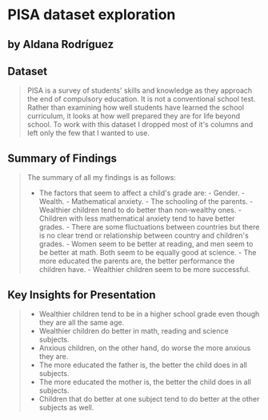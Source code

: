 # PISA dataset exploration
## by Aldana Rodríguez


## Dataset

> PISA is a survey of students' skills and knowledge as they approach the end of compulsory education. It is not a conventional school test. Rather than examining how well students have learned the school curriculum, it looks at how well prepared they are for life beyond school.
> To work with this dataset I dropped most of it's columns and left only the few that I wanted to use.


## Summary of Findings

> The summary of all my findings is as follows:
>   - The factors that seem to affect a child's grade are:
      - Gender.
      - Wealth.
      - Mathematical anxiety.
      - The schooling of the parents.
    - Wealthier children tend to do better than non-wealthy ones.
    - Children with less mathematical anxiety tend to have better grades.
    - There are some fluctuations between countries but there is no clear trend or relationship between country and children's grades.
    - Women seem to be better at reading, and men seem to be better at math. Both seem to be equally good at science.
    - The more educated the parents are, the better performance the children have.
    - Wealthier children seem to be more successful.


## Key Insights for Presentation

> - Wealthier children tend to be in a higher school grade even though they are all the same age.
> - Wealthier children do better in math, reading and science subjects.
> - Anxious children, on the other hand, do worse the more anxious they are.
> - The more educated the father is, the better the child does in all subjects.
> - The more educated the mother is, the better the child does in all subjects.
> - Children that do better at one subject tend to do better at the other subjects as well.